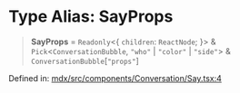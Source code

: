 # Type Alias: SayProps

> **SayProps** = `Readonly`\<\{ `children`: `ReactNode`; \}\> & `Pick`\<`ConversationBubble`, `"who"` \| `"color"` \| `"side"`\> & `ConversationBubble`\[`"props"`\]

Defined in: [mdx/src/components/Conversation/Say.tsx:4](https://github.com/laruss/react-text-game/blob/56d052e07c46af6beb5ea69677296eefae694e61/packages/mdx/src/components/Conversation/Say.tsx#L4)
